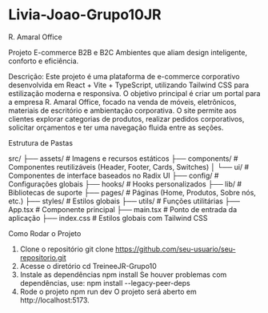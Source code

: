 # Livia-Joao-Grupo10JR

R. Amaral Office

Projeto E-commerce B2B e B2C
Ambientes que aliam design inteligente, conforto e eficiência.

Descrição:
Este projeto é uma plataforma de e-commerce corporativo desenvolvida em React + Vite + TypeScript, utilizando Tailwind CSS para estilização moderna e responsiva.
O objetivo principal é criar um portal para a empresa R. Amaral Office, focado na venda de móveis, eletrônicos, materiais de escritório e ambientação corporativa.
O site permite aos clientes explorar categorias de produtos, realizar pedidos corporativos, solicitar orçamentos e ter uma navegação fluida entre as seções.

Estrutura de Pastas

src/
├── assets/          # Imagens e recursos estáticos
├── components/      # Componentes reutilizáveis (Header, Footer, Cards, Switches)
│   └── ui/          # Componentes de interface baseados no Radix UI
├── config/          # Configurações globais
├── hooks/           # Hooks personalizados
├── lib/             # Bibliotecas de suporte
├── pages/           # Páginas (Home, Produtos, Sobre nós, etc.)
├── styles/          # Estilos globais
├── utils/           # Funções utilitárias
├── App.tsx          # Componente principal
├── main.tsx         # Ponto de entrada da aplicação
├── index.css        # Estilos globais com Tailwind CSS


Como Rodar o Projeto
1. Clone o repositório
git clone https://github.com/seu-usuario/seu-repositorio.git
2. Acesse o diretório
cd TreineeJR-Grupo10
3. Instale as dependências
npm install
Se houver problemas com dependências, use:
npm install --legacy-peer-deps
4. Rode o projeto
npm run dev
O projeto será aberto em http://localhost:5173.